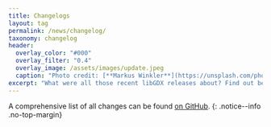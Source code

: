 ```yaml
---
title: Changelogs
layout: tag
permalink: /news/changelog/
taxonomy: changelog
header:
  overlay_color: "#000"
  overlay_filter: "0.4"
  overlay_image: /assets/images/update.jpeg
  caption: "Photo credit: [**Markus Winkler**](https://unsplash.com/photos/cxoR55-bels)"
excerpt: "What were all those recent libGDX releases about? Find out below!"
---
```


A comprehensive list of all changes can be found [on GitHub](https://github.com/libgdx/libgdx/blob/master/CHANGES).
{: .notice--info .no-top-margin}
